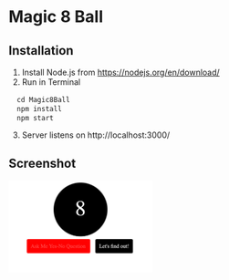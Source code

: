 # Magic 8 Ball

## Installation

1. Install Node.js from https://nodejs.org/en/download/
2. Run in Terminal
```
  cd Magic8Ball
  npm install
  npm start
```
3. Server listens on http://localhost:3000/

## Screenshot
<a href="url"><img src="https://github.com/marekgit/Magic8Ball/blob/main/screenshots/screenshot.png" align="center" height="50%" width="50%" ></a>
